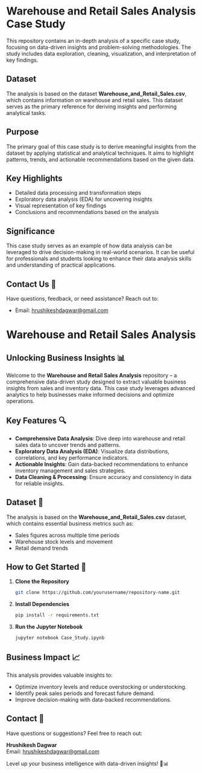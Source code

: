 # Warehouse and Retail Sales Analysis Case Study

This repository contains an in-depth analysis of a specific case study, focusing on data-driven insights and problem-solving methodologies. The study includes data exploration, cleaning, visualization, and interpretation of key findings.

## Dataset
The analysis is based on the dataset **Warehouse_and_Retail_Sales.csv**, which contains information on warehouse and retail sales. This dataset serves as the primary reference for deriving insights and performing analytical tasks.

## Purpose
The primary goal of this case study is to derive meaningful insights from the dataset by applying statistical and analytical techniques. It aims to highlight patterns, trends, and actionable recommendations based on the given data.

## Key Highlights
- Detailed data processing and transformation steps
- Exploratory data analysis (EDA) for uncovering insights
- Visual representation of key findings
- Conclusions and recommendations based on the analysis

## Significance
This case study serves as an example of how data analysis can be leveraged to drive decision-making in real-world scenarios. It can be useful for professionals and students looking to enhance their data analysis skills and understanding of practical applications.

## Contact Us 📧
Have questions, feedback, or need assistance? Reach out to:
- Email: [hrushikeshdagwar@gmail.com](mailto:hrushikeshdagwar@gmail.com)


# Warehouse and Retail Sales Analysis

## Unlocking Business Insights 📊
Welcome to the **Warehouse and Retail Sales Analysis** repository – a comprehensive data-driven study designed to extract valuable business insights from sales and inventory data. This case study leverages advanced analytics to help businesses make informed decisions and optimize operations.

## Key Features 🔍
- **Comprehensive Data Analysis**: Dive deep into warehouse and retail sales data to uncover trends and patterns.
- **Exploratory Data Analysis (EDA)**: Visualize data distributions, correlations, and key performance indicators.
- **Actionable Insights**: Gain data-backed recommendations to enhance inventory management and sales strategies.
- **Data Cleaning & Processing**: Ensure accuracy and consistency in data for reliable insights.

## Dataset 📂
The analysis is based on the **Warehouse_and_Retail_Sales.csv** dataset, which contains essential business metrics such as:
- Sales figures across multiple time periods
- Warehouse stock levels and movement
- Retail demand trends

## How to Get Started 🚀
1. **Clone the Repository**
   ```bash
   git clone https://github.com/yourusername/repository-name.git
   ```
2. **Install Dependencies**
   ```bash
   pip install -r requirements.txt
   ```
3. **Run the Jupyter Notebook**
   ```bash
   jupyter notebook Case_Study.ipynb
   ```

## Business Impact 📈
This analysis provides valuable insights to:
- Optimize inventory levels and reduce overstocking or understocking.
- Identify peak sales periods and forecast future demand.
- Improve decision-making with data-backed recommendations.

## Contact 📧
Have questions or suggestions? Feel free to reach out:

**Hrushikesh Dagwar**  
Email: [hrushikeshdagwar@gmail.com](mailto:hrushikeshdagwar@gmail.com)

Level up your business intelligence with data-driven insights! 🚀📊



